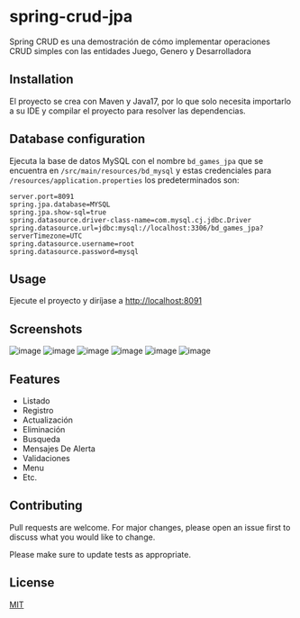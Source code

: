 # spring-crud-jpa

Spring CRUD es una demostración de cómo implementar operaciones CRUD simples con las entidades Juego, Genero y Desarrolladora

## Installation 
El proyecto se crea con Maven y Java17, por lo que solo necesita importarlo a su IDE y compilar el proyecto para resolver las dependencias.

## Database configuration 
Ejecuta la base de datos MySQL con el nombre `bd_games_jpa` que se encuentra en `/src/main/resources/bd_mysql` y estas credenciales para `/resources/application.properties` los predeterminados son:

```
server.port=8091
spring.jpa.database=MYSQL
spring.jpa.show-sql=true
spring.datasource.driver-class-name=com.mysql.cj.jdbc.Driver
spring.datasource.url=jdbc:mysql://localhost:3306/bd_games_jpa?serverTimezone=UTC
spring.datasource.username=root
spring.datasource.password=mysql
```

## Usage 
Ejecute el proyecto y diríjase a [http://localhost:8091](http://localhost:8091)

## Screenshots
![image](https://user-images.githubusercontent.com/85379478/224551383-93381407-c579-4cf2-86d4-46c29383f6fc.png)
![image](https://user-images.githubusercontent.com/85379478/224550934-d6340531-2542-4f92-9ab2-22fd6cc05c78.png)
![image](https://user-images.githubusercontent.com/85379478/224551213-b9475cd7-487d-47fe-aee7-96f7fbac5714.png)
![image](https://user-images.githubusercontent.com/85379478/224551056-7ac47035-b742-41e7-8598-f9d5770ef6d8.png)
![image](https://user-images.githubusercontent.com/85379478/224551128-bc1008a9-e1be-4d30-8487-d4df5c005549.png)
![image](https://user-images.githubusercontent.com/85379478/224551186-c4c781bd-76b2-4785-8451-8ee81b7e4c79.png)

## Features

- Listado
- Registro
- Actualización
- Eliminación
- Busqueda
- Mensajes De Alerta
- Validaciones
- Menu
- Etc.

## Contributing

Pull requests are welcome. For major changes, please open an issue first
to discuss what you would like to change.

Please make sure to update tests as appropriate.

## License

[MIT](https://choosealicense.com/licenses/mit/)
